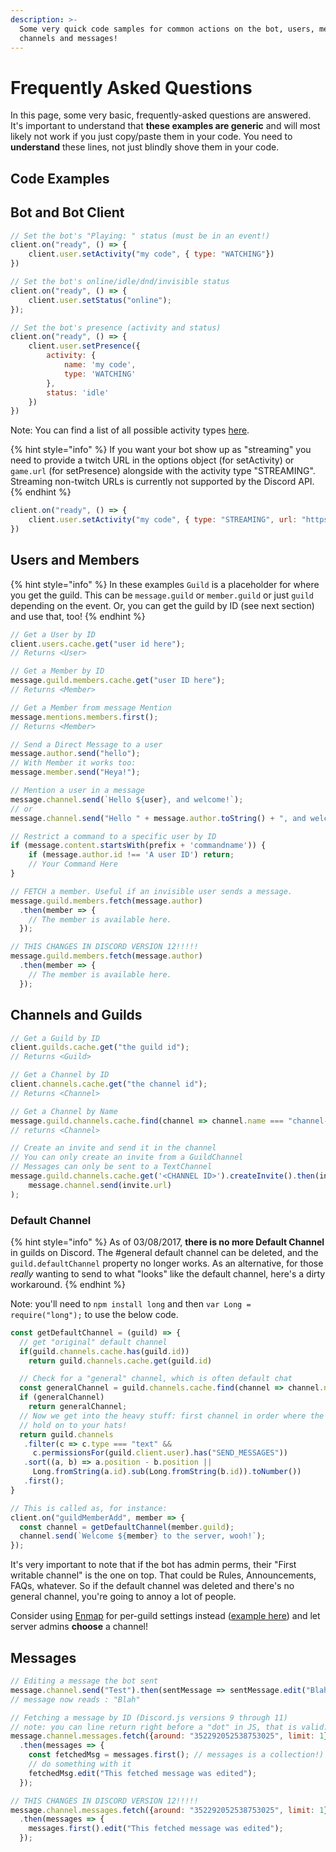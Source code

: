 ```yaml
---
description: >-
  Some very quick code samples for common actions on the bot, users, members,
  channels and messages!
---
```


# Frequently Asked Questions

In this page, some very basic, frequently-asked questions are answered. It's important to understand that **these examples are generic** and will most likely not work if you just copy/paste them in your code. You need to **understand** these lines, not just blindly shove them in your code.

## Code Examples

## Bot and Bot Client

```javascript
// Set the bot's "Playing: " status (must be in an event!)
client.on("ready", () => {
    client.user.setActivity("my code", { type: "WATCHING"})
})
```

```javascript
// Set the bot's online/idle/dnd/invisible status
client.on("ready", () => {
    client.user.setStatus("online");
});
```

```javascript
// Set the bot's presence (activity and status)
client.on("ready", () => {
    client.user.setPresence({
        activity: { 
            name: 'my code',
            type: 'WATCHING'
        },
        status: 'idle'
    })
})
```

Note: You can find a list of all possible activity types [here](https://discord.js.org/#/docs/main/stable/typedef/ActivityType).

{% hint style="info" %}
If you want your bot show up as "streaming" you need to provide a twitch URL in the options object \(for setActivity\) or `game.url` \(for setPresence\) alongside with the activity type "STREAMING". Streaming non-twitch URLs is currently not supported by the Discord API.
{% endhint %}

```javascript
client.on("ready", () => {
    client.user.setActivity("my code", { type: "STREAMING", url: "https://www.twitch.tv/something" })
})
```

## Users and Members

{% hint style="info" %}
In these examples `Guild` is a placeholder for where you get the guild. This can be `message.guild` or `member.guild` or just `guild` depending on the event. Or, you can get the guild by ID \(see next section\) and use that, too!
{% endhint %}

```javascript
// Get a User by ID
client.users.cache.get("user id here");
// Returns <User>
```

```javascript
// Get a Member by ID
message.guild.members.cache.get("user ID here");
// Returns <Member>
```

```javascript
// Get a Member from message Mention
message.mentions.members.first();
// Returns <Member>
```

```javascript
// Send a Direct Message to a user
message.author.send("hello");
// With Member it works too:
message.member.send("Heya!");
```

```javascript
// Mention a user in a message
message.channel.send(`Hello ${user}, and welcome!`);
// or
message.channel.send("Hello " + message.author.toString() + ", and welcome!");
```

```javascript
// Restrict a command to a specific user by ID
if (message.content.startsWith(prefix + 'commandname')) {
    if (message.author.id !== 'A user ID') return;
    // Your Command Here
}
```

```javascript
// FETCH a member. Useful if an invisible user sends a message.
message.guild.members.fetch(message.author)
  .then(member => {
    // The member is available here.
  });

// THIS CHANGES IN DISCORD VERSION 12!!!!!
message.guild.members.fetch(message.author)
  .then(member => {
    // The member is available here.
  });
```

## Channels and Guilds

```javascript
// Get a Guild by ID
client.guilds.cache.get("the guild id");
// Returns <Guild>
```

```javascript
// Get a Channel by ID
client.channels.cache.get("the channel id");
// Returns <Channel>
```

```javascript
// Get a Channel by Name
message.guild.channels.cache.find(channel => channel.name === "channel-name");
// returns <Channel>
```

```javascript
// Create an invite and send it in the channel
// You can only create an invite from a GuildChannel
// Messages can only be sent to a TextChannel
message.guild.channels.cache.get('<CHANNEL ID>').createInvite().then(invite =>
    message.channel.send(invite.url)
);
```

### Default Channel

{% hint style="info" %}
As of 03/08/2017, **there is no more Default Channel** in guilds on Discord. The \#general default channel can be deleted, and the `guild.defaultChannel` property no longer works. As an alternative, for those _really_ wanting to send to what "looks" like the default channel, here's a dirty workaround.
{% endhint %}

Note: you'll need to `npm install long` and then `var Long = require("long");` to use the below code.

```javascript
const getDefaultChannel = (guild) => {
  // get "original" default channel
  if(guild.channels.cache.has(guild.id))
    return guild.channels.cache.get(guild.id)

  // Check for a "general" channel, which is often default chat
  const generalChannel = guild.channels.cache.find(channel => channel.name === "general");
  if (generalChannel)
    return generalChannel;
  // Now we get into the heavy stuff: first channel in order where the bot can speak
  // hold on to your hats!
  return guild.channels
   .filter(c => c.type === "text" &&
     c.permissionsFor(guild.client.user).has("SEND_MESSAGES"))
   .sort((a, b) => a.position - b.position ||
     Long.fromString(a.id).sub(Long.fromString(b.id)).toNumber())
   .first();
}

// This is called as, for instance:
client.on("guildMemberAdd", member => {
  const channel = getDefaultChannel(member.guild);
  channel.send(`Welcome ${member} to the server, wooh!`);
});
```

It's very important to note that if the bot has admin perms, their "First writable channel" is the one on top. That could be Rules, Announcements, FAQs, whatever. So if the default channel was deleted and there's no general channel, you're going to annoy a lot of people.

Consider using [Enmap](https://npmjs.com/package/enmap) for per-guild settings instead \([example here](https://gist.github.com/eslachance/5c539ccebde9fa76340fb5d54889aa22)\) and let server admins **choose** a channel!

## Messages

```javascript
// Editing a message the bot sent
message.channel.send("Test").then(sentMessage => sentMessage.edit("Blah"));
// message now reads : "Blah"
```

```javascript
// Fetching a message by ID (Discord.js versions 9 through 11)
// note: you can line return right before a "dot" in JS, that is valid.
message.channel.messages.fetch({around: "352292052538753025", limit: 1})
  .then(messages => {
    const fetchedMsg = messages.first(); // messages is a collection!)
    // do something with it
    fetchedMsg.edit("This fetched message was edited");
  });

// THIS CHANGES IN DISCORD VERSION 12!!!!!
message.channel.messages.fetch({around: "352292052538753025", limit: 1})
  .then(messages => {
    messages.first().edit("This fetched message was edited");
  });
```

